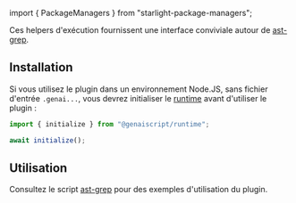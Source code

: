 import { PackageManagers } from "starlight-package-managers";

Ces helpers d'exécution fournissent une interface conviviale autour de [ast-grep](https://ast-grep.github.io/).

## Installation

<PackageManagers pkg="@genaiscript/plugin-ast-grep" dev />

Si vous utilisez le plugin dans un environnement Node.JS, sans fichier d'entrée `.genai...`, vous devrez initialiser le [runtime](../../../reference/reference/runtime/) avant d'utiliser le plugin :

```ts
import { initialize } from "@genaiscript/runtime";

await initialize();
```

## Utilisation

Consultez le script [ast-grep](../../../reference/reference/scripts/ast-grep/) pour des exemples d'utilisation du plugin.